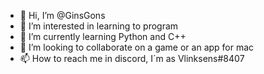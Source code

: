 - 👋 Hi, I’m @GinsGons
- 👀 I’m interested in learning to program
- 🌱 I’m currently learning Python and C++
- 💞️ I’m looking to collaborate on a game or an app for mac
- 📫 How to reach me in discord, I´m as Vlinksens#8407

<!---
GinsGons/GinsGons is a ✨ special ✨ repository because its `README.md` (this file) appears on your GitHub profile.
You can click the Preview link to take a look at your changes.
--->
